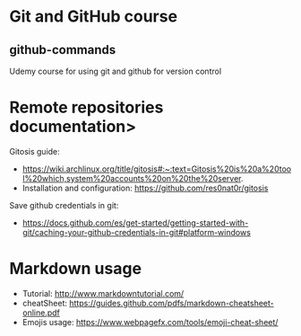 # Git and GitHub course

## github-commands
Udemy course for using git and github for version control

# Remote repositories documentation>

Gitosis guide:

* https://wiki.archlinux.org/title/gitosis#:~:text=Gitosis%20is%20a%20tool%20which,system%20accounts%20on%20the%20server.
* Installation and configuration: https://github.com/res0nat0r/gitosis

Save github credentials in git:
* https://docs.github.com/es/get-started/getting-started-with-git/caching-your-github-credentials-in-git#platform-windows

# Markdown usage

* Tutorial: http://www.markdowntutorial.com/
* cheatSheet: https://guides.github.com/pdfs/markdown-cheatsheet-online.pdf
* Emojis usage: https://www.webpagefx.com/tools/emoji-cheat-sheet/
